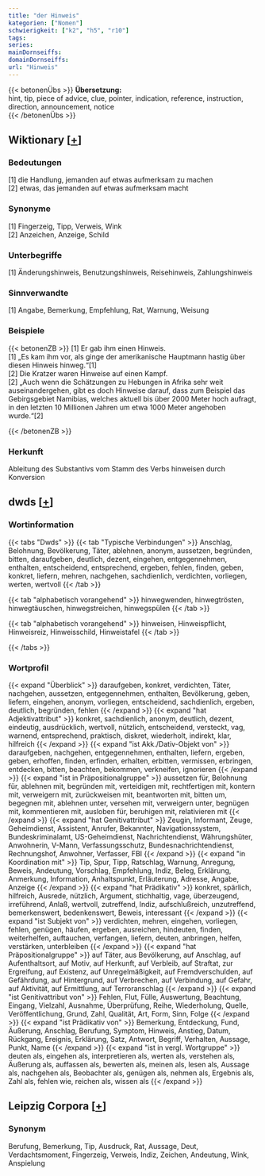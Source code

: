 ```yaml
---
title: "der Hinweis"
kategorien: ["Nomen"]
schwierigkeit: ["k2", "h5", "r10"]
tags:
series:
mainDornseiffs:
domainDornseiffs:
url: "Hinweis"
---
```


{{< betonenÜbs >}}
**Übersetzung:**  
hint, tip, piece of advice, clue, pointer, indication, reference, instruction, direction, announcement, notice  
{{< /betonenÜbs >}}

## Wiktionary [[+](https://de.wiktionary.org/wiki/Hinweis)]

### Bedeutungen
[1] die Handlung, jemanden auf etwas aufmerksam zu machen  
[2] etwas, das jemanden auf etwas aufmerksam macht  

### Synonyme
[1] Fingerzeig, Tipp, Verweis, Wink  
[2] Anzeichen, Anzeige, Schild  

### Unterbegriffe
[1] Änderungshinweis, Benutzungshinweis, Reisehinweis, Zahlungshinweis  

### Sinnverwandte
[1] Angabe, Bemerkung, Empfehlung, Rat, Warnung, Weisung  

### Beispiele
{{< betonenZB >}}
[1] Er gab ihm einen Hinweis.  
[1] „Es kam ihm vor, als ginge der amerikanische Hauptmann hastig über diesen Hinweis hinweg.“[1]  
[2] Die Kratzer waren Hinweise auf einen Kampf.  
[2] „Auch wenn die Schätzungen zu Hebungen in Afrika sehr weit auseinandergehen, gibt es doch Hinweise darauf, dass zum Beispiel das Gebirgsgebiet Namibias, welches aktuell bis über 2000 Meter hoch aufragt, in den letzten 10 Millionen Jahren um etwa 1000 Meter angehoben wurde.“[2]  

{{< /betonenZB >}}
### Herkunft
Ableitung des Substantivs vom Stamm des Verbs hinweisen durch Konversion  



## dwds [[+](https://www.dwds.de/wb/Hinweis)]

### Wortinformation
{{< tabs "Dwds" >}}
{{< tab "Typische Verbindungen" >}}
Anschlag, Belohnung, Bevölkerung, Täter, ablehnen, anonym, aussetzen, begründen, bitten, daraufgeben, deutlich, dezent, eingehen, entgegennehmen, enthalten, entscheidend, entsprechend, ergeben, fehlen, finden, geben, konkret, liefern, mehren, nachgehen, sachdienlich, verdichten, vorliegen, werten, wertvoll
{{< /tab >}}

{{< tab "alphabetisch vorangehend" >}}
hinwegwenden, hinwegtrösten, hinwegtäuschen, hinwegstreichen, hinwegspülen
{{< /tab >}}

{{< tab "alphabetisch vorangehend" >}}
hinweisen, Hinweispflicht, Hinweisreiz, Hinweisschild, Hinweistafel
{{< /tab >}}

{{< /tabs >}}

### Wortprofil
{{< expand "Überblick" >}} daraufgeben, konkret, verdichten, Täter, nachgehen, aussetzen, entgegennehmen, enthalten, Bevölkerung, geben, liefern, eingehen, anonym, vorliegen, entscheidend, sachdienlich, ergeben, deutlich, begründen, fehlen {{< /expand >}}
{{< expand "hat Adjektivattribut" >}} konkret, sachdienlich, anonym, deutlich, dezent, eindeutig, ausdrücklich, wertvoll, nützlich, entscheidend, versteckt, vag, warnend, entsprechend, praktisch, diskret, wiederholt, indirekt, klar, hilfreich {{< /expand >}}
{{< expand "ist Akk./Dativ-Objekt von" >}} daraufgeben, nachgehen, entgegennehmen, enthalten, liefern, ergeben, geben, erhoffen, finden, erfinden, erhalten, erbitten, vermissen, erbringen, entdecken, bitten, beachten, bekommen, verkneifen, ignorieren {{< /expand >}}
{{< expand "ist in Präpositionalgruppe" >}} aussetzen für, Belohnung für, ablehnen mit, begründen mit, verteidigen mit, rechtfertigen mit, kontern mit, verweigern mit, zurückweisen mit, beantworten mit, bitten um, begegnen mit, ablehnen unter, versehen mit, verweigern unter, begnügen mit, kommentieren mit, ausloben für, beruhigen mit, relativieren mit {{< /expand >}}
{{< expand "hat Genitivattribut" >}} Zeugin, Informant, Zeuge, Geheimdienst, Assistent, Anrufer, Bekannter, Navigationssystem, Bundeskriminalamt, US-Geheimdienst, Nachrichtendienst, Währungshüter, Anwohnerin, V-Mann, Verfassungsschutz, Bundesnachrichtendienst, Rechnungshof, Anwohner, Verfasser, FBI {{< /expand >}}
{{< expand "in Koordination mit" >}} Tip, Spur, Tipp, Ratschlag, Warnung, Anregung, Beweis, Andeutung, Vorschlag, Empfehlung, Indiz, Beleg, Erklärung, Anmerkung, Information, Anhaltspunkt, Erläuterung, Adresse, Angabe, Anzeige {{< /expand >}}
{{< expand "hat Prädikativ" >}} konkret, spärlich, hilfreich, Ausrede, nützlich, Argument, stichhaltig, vage, überzeugend, irreführend, Anlaß, wertvoll, zutreffend, Indiz, aufschlußreich, unzutreffend, bemerkenswert, bedenkenswert, Beweis, interessant {{< /expand >}}
{{< expand "ist Subjekt von" >}} verdichten, mehren, eingehen, vorliegen, fehlen, genügen, häufen, ergeben, ausreichen, hindeuten, finden, weiterhelfen, auftauchen, verfangen, liefern, deuten, anbringen, helfen, verstärken, unterbleiben {{< /expand >}}
{{< expand "hat Präpositionalgruppe" >}} auf Täter, aus Bevölkerung, auf Anschlag, auf Aufenthaltsort, auf Motiv, auf Herkunft, auf Verbleib, auf Straftat, zur Ergreifung, auf Existenz, auf Unregelmäßigkeit, auf Fremdverschulden, auf Gefährdung, auf Hintergrund, auf Verbrechen, auf Verbindung, auf Gefahr, auf Aktivität, auf Ermittlung, auf Terroranschlag {{< /expand >}}
{{< expand "ist Genitivattribut von" >}} Fehlen, Flut, Fülle, Auswertung, Beachtung, Eingang, Vielzahl, Ausnahme, Überprüfung, Reihe, Wiederholung, Quelle, Veröffentlichung, Grund, Zahl, Qualität, Art, Form, Sinn, Folge {{< /expand >}}
{{< expand "ist Prädikativ von" >}} Bemerkung, Entdeckung, Fund, Äußerung, Anschlag, Berufung, Symptom, Hinweis, Anstieg, Datum, Rückgang, Ereignis, Erklärung, Satz, Antwort, Begriff, Verhalten, Aussage, Punkt, Name {{< /expand >}}
{{< expand "ist in vergl. Wortgruppe" >}} deuten als, eingehen als, interpretieren als, werten als, verstehen als, Äußerung als, auffassen als, bewerten als, meinen als, lesen als, Aussage als, nachgehen als, Beobachter als, genügen als, nehmen als, Ergebnis als, Zahl als, fehlen wie, reichen als, wissen als {{< /expand >}}

## Leipzig Corpora [[+](https://corpora.uni-leipzig.de/en/res?word=Hinweis&corpusId=deu_newscrawl-public_2018)]


### Synonym
Berufung, Bemerkung, Tip, Ausdruck, Rat, Aussage, Deut, Verdachtsmoment, Fingerzeig, Verweis, Indiz, Zeichen, Andeutung, Wink, Anspielung

